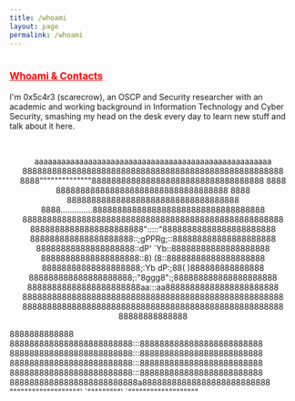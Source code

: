```yaml
---
title: /whoami
layout: page
permalink: /whoami
---
```

# <span style="color:red;font-size:17px;"><ins><b>Whoami & Contacts</b></ins></span>

I'm 0x5c4r3 (scarecrow), an OSCP and Security researcher with an academic and working background in Information Technology and Cyber Security, smashing my head on the desk every day to learn new stuff and talk about it here.

<br/>
<center>
  <p>
aaaaaaaaaaaaaaaaaaaaaaaaaaaaaaaaaaaaaaaaaaaaaaaaaaaaa
88888888888888888888888888888888888888888888888888888
8888""""""""""""""88888888888888888888888888888888888
8888              88888888888888888888888888888888888
8888              88888888888888888888888888888888888
8888..............88888888888888888888888888888888888
88888888888888888888888888888888888888888888888888888
88888888888888888888888":::::"88888888888888888888888
888888888888888888888::;gPPRg;::888888888888888888888
88888888888888888888::dP'   `Yb::88888888888888888888
88888888888888888888::8)     (8::88888888888888888888
88888888888888888888;:Yb     dP:;88( )888888888888888
888888888888888888888;:"8ggg8":;888888888888888888888
88888888888888888888888aa:::aa88888888888888888888888
88888888888888888888888888888888888888888888888888888
88888888888888888888888888888888888888888888888888888
88888888888888<script style="display:inline;" src="https://www.hackthebox.eu/badge/144238"></script></center>8888888888888
8888888888888888888888888:::8888888888888888888888888
8888888888888888888888888:::8888888888888888888888888
8888888888888888888888888:::8888888888888888888888888
8888888888888888888888888:::8888888888888888888888888
88888888888888888888888888a88888888888888888888888888
"""""""""""""""""""' `"""""""""' `"""""""""""""""""""
  </p>
</center>

